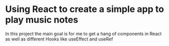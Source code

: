 # Using React to create a simple app to play music notes

In this project the main goal is for me to get a hang of components in React as well as different Hooks like useEffect and useRef